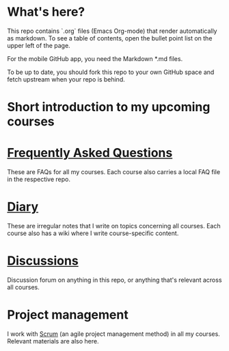 

# What's here?

This repo contains \`.org\` files (Emacs Org-mode) that render
automatically as markdown. To see a table of contents, open the
bullet point list on the upper left of the page.

For the mobile GitHub app, you need the Markdown \*.md files.

To be up to date, you should fork this repo to your own GitHub space
and fetch upstream when your repo is behind.


# Short introduction to my upcoming courses


# [Frequently Asked Questions](https://github.com/birkenkrahe/org/blob/master/FAQ.md)

These are FAQs for all my courses. Each course also carries a local
FAQ file in the respective repo.


# [Diary](https://github.com/birkenkrahe/org/blob/master/diary.md)

These are irregular notes that I write on topics concerning all
courses. Each course also has a wiki where I write course-specific
content.


# [Discussions](https://github.com/birkenkrahe/org/discussions)

Discussion forum on anything in this repo, or anything that's
relevant across all courses.


# Project management

I work with [Scrum](https://scrum.org) (an agile project management method) in all my
courses. Relevant materials are also here.


